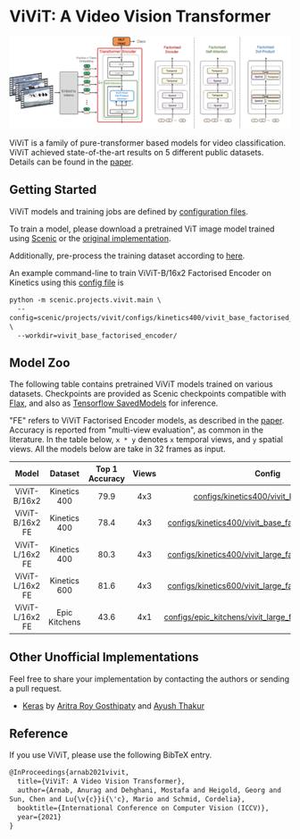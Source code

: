 ViViT: A Video Vision Transformer
==
![ViViT: A Video Vision Transformer](data/vivit.png)

ViViT is a family of pure-transformer based models for video classification.
ViViT achieved state-of-the-art results on 5 different public datasets.
Details can be found in the [paper](https://arxiv.org/abs/2103.15691).

## Getting Started

ViViT models and training jobs are defined by [configuration files](configs).

To train a model, please download a pretrained ViT image model trained using
[Scenic](https://github.com/google-research/scenic/tree/main/scenic/projects/baselines)
or the [original implementation](https://github.com/google-research/vision_transformer).

Additionally, pre-process the training dataset according to [here](data/data.md).

An example command-line to train ViViT-B/16x2 Factorised Encoder on Kinetics
using this [config file](configs/kinetics400/vivit_base_factorised_encoder.py)
is

```
python -m scenic.projects.vivit.main \
  --config=scenic/projects/vivit/configs/kinetics400/vivit_base_factorised_encoder.py \
  --workdir=vivit_base_factorised_encoder/
```


## Model Zoo

The following table contains pretrained ViViT models trained on various datasets.
Checkpoints are provided as Scenic checkpoints compatible with
[Flax](https://github.com/google/flax), and also as
[Tensorflow SavedModels](https://www.tensorflow.org/guide/saved_model)
for inference.

"FE" refers to ViViT Factorised Encoder models, as described in the [paper](https://arxiv.org/abs/2103.15691).
Accuracy is reported from "multi-view evaluation", as common in the literature.
In the table below, `x * y` denotes `x` temporal views, and `y` spatial views.
All the models below are take in 32 frames as input.

| Model           | Dataset       | Top 1 Accuracy | Views | Config                                                                                                             | Checkpoint                                                                                                                                                                                                                                         |
|:------------:|:-----------:|:------------:|:---:|:----------------------------------------------------------------------------------------------------------------:|:------------------------------------------------------------------------------------------------------------------------------------------------------------------------------------------------------------------------------------------------:|
| ViViT-B/16x2    | Kinetics 400  | 79.9           | 4x3   | [configs/kinetics400/vivit_base_k400.py](configs/kinetics400/vivit_base_k400.py)                                   | [Checkpoint](https://storage.googleapis.com/scenic-bucket/vivit/kinetics_400/vivit_base_16x2_unfactorized/checkpoint) [SavedModel](https://storage.cloud.google.com/scenic-bucket/vivit/kinetics_400/vivit_base_16x2_unfactorized/saved_model.zip) |
| ViViT-B/16x2 FE | Kinetics 400  | 78.4           | 4x3   | [configs/kinetics400/vivit_base_factorised_encoder.py](configs/kinetics400/vivit_base_factorised_encoder.py)       | [Checkpoint](https://storage.googleapis.com/scenic-bucket/vivit/kinetics_400/vivit_base_16x2_fe/checkpoint) [SavedModel](https://storage.googleapis.com/scenic-bucket/vivit/kinetics_400/vivit_base_16x2_fe/saved_model.zip)                       |
| ViViT-L/16x2 FE | Kinetics 400  | 80.3           | 4x3   | [configs/kinetics400/vivit_large_factorised_encoder.py](configs/kinetics400/vivit_large_factorised_encoder.py)     | [Checkpoint](https://storage.googleapis.com/scenic-bucket/vivit/kinetics_400/vivit_large_16x2_fe/checkpoint) [SavedModel](https://storage.googleapis.com/scenic-bucket/vivit/kinetics_400/vivit_large_16x2_fe/saved_model.zip)                     |
| ViViT-L/16x2 FE | Kinetics 600  | 81.6           | 4x3   | [configs/kinetics600/vivit_large_factorised_encoder.py](configs/kinetics600/vivit_large_factorised_encoder.py)     | [Checkpoint](https://storage.googleapis.com/scenic-bucket/vivit/kinetics_600/vivit_large_16x2_fe/checkpoint) [SavedModel](https://storage.googleapis.com/scenic-bucket/vivit/kinetics_600/vivit_large_16x2_fe/saved_model.zip)                     |
| ViViT-L/16x2 FE | Epic Kitchens | 43.6           | 4x1   | [configs/epic_kitchens/vivit_large_factorised_encoder.py](configs/epic_kitchens/vivit_large_factorised_encoder.py) | [Checkpoint](https://storage.googleapis.com/scenic-bucket/vivit/epic_kitchens/vivit_large_16x2_fe/checkpoint) [SavedModel](https://storage.googleapis.com/scenic-bucket/vivit/epic_kitchens/vivit_large_16x2_fe/saved_model.zip)

## Other Unofficial Implementations

Feel free to share your implementation by contacting the authors or sending a
pull request.

- [Keras](https://keras.io/examples/vision/vivit/) by [Aritra Roy Gosthipaty](https://twitter.com/ariG23498) and [Ayush Thakur](https://twitter.com/ayushthakur0)

## Reference

If you use ViViT, please use the following BibTeX entry.

```
@InProceedings{arnab2021vivit,
  title={ViViT: A Video Vision Transformer},
  author={Arnab, Anurag and Dehghani, Mostafa and Heigold, Georg and Sun, Chen and Lu{\v{c}}i{\'c}, Mario and Schmid, Cordelia},
  booktitle={International Conference on Computer Vision (ICCV)},
  year={2021}
}
```
